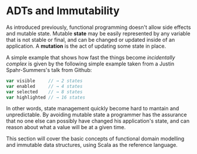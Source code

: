 # ADTs and Immutability

As introduced previously, functional programming doesn't allow side effects and mutable state. Mutable **state** may be easily represented by any variable that is not stable or final, and can be changed or updated inside of an application. A **mutation** is the act of updating some state in place.

A simple example that shows how fast the things become *incidentally complex* is given by the following simple example taken from a Justin Spahr-Summers's talk from Github:

```scala
var visible     // → 2 states
var enabled     // → 4 states
var selected    // → 8 states
var highlighted // → 16 states
```

In  other words, state management quickly become hard to mantain and unpredictable. By avoiding mutable state a programmer has the assurance that no one else can possibly have changed his application's state, and can reason about what a value will be at a given time.

This section will cover the basic concepts of functional domain modelling and immutable data structures, using Scala as the reference language.

